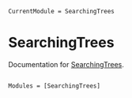 ```@meta
CurrentModule = SearchingTrees
```

# SearchingTrees

Documentation for [SearchingTrees](https://github.com/yhqjohn/SearchingTrees.jl).

```@index
```

```@autodocs
Modules = [SearchingTrees]
```
